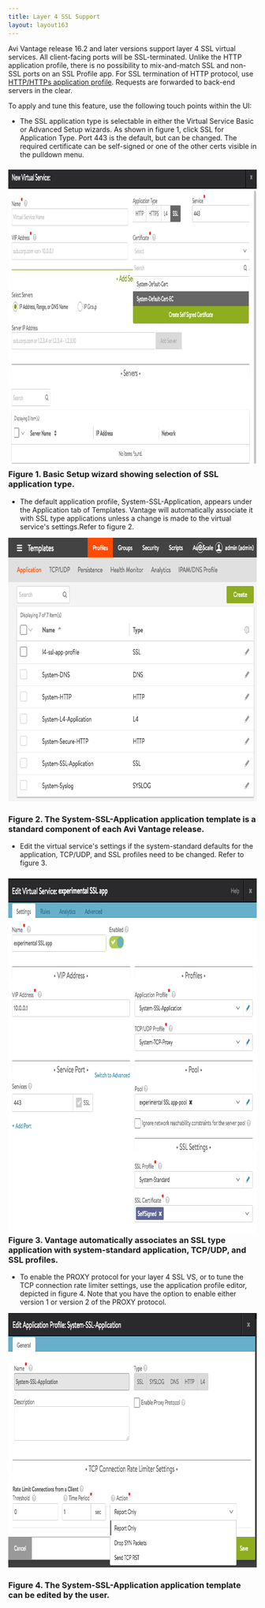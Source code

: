 ```yaml
---
title: Layer 4 SSL Support
layout: layout163
---
```

Avi Vantage release 16.2 and later versions support layer 4 SSL virtual services. All client-facing ports will be SSL-terminated. Unlike the HTTP application profile, there is no possibility to mix-and-match SSL and non-SSL ports on an SSL Profile app. For SSL termination of HTTP protocol, use <a href="/docs/16.3/configuration-guide/templates/profiles/application-profile/#http-profile">HTTP/HTTPs application profile</a>. Requests are forwarded to back-end servers in the clear.

To apply and tune this feature, use the following touch points within the UI:

* The SSL application type is selectable in either the Virtual Service Basic or Advanced Setup wizards. As shown in figure 1, click SSL for Application Type. Port 443 is the default, but can be changed. The required certificate can be self-signed or one of the other certs visible in the pulldown menu. 

### <a href="img/Screen-Shot-2016-07-08-at-5.04.20-PM.png"><img class="alignnone size-full wp-image-10792" src="img/Screen-Shot-2016-07-08-at-5.04.20-PM.png" alt="Screen Shot 2016-07-08 at 5.04.20 PM" width="1021" height="604"></a>Figure 1. Basic Setup wizard showing selection of SSL application type.

* The default application profile, System-SSL-Application, appears under the Application tab of Templates. Vantage will automatically associate it with SSL type applications unless a change is made to the virtual service's settings.Refer to figure 2. 

<a href="img/Screen-Shot-2016-07-08-at-5.30.19-PM.png"><img class="size-full wp-image-10793 aligncenter" src="img/Screen-Shot-2016-07-08-at-5.30.19-PM.png" alt="Screen Shot 2016-07-08 at 5.30.19 PM" width="748" height="535"></a>

### Figure 2. The System-SSL-Application application template is a standard component of each Avi Vantage release.

* Edit the virtual service's settings if the system-standard defaults for the application, TCP/UDP, and SSL profiles need to be changed. Refer to figure 3. 

### <a href="img/Screen-Shot-2016-07-08-at-6.05.41-PM.png"><img class="size-full wp-image-10798 aligncenter" src="img/Screen-Shot-2016-07-08-at-6.05.41-PM.png" alt="Screen Shot 2016-07-08 at 6.05.41 PM" width="847" height="720"></a>Figure 3. Vantage automatically associates an SSL type application with system-standard application, TCP/UDP, and SSL profiles.

* To enable the PROXY protocol for your layer 4 SSL VS, or to tune the TCP connection rate limiter settings, use the application profile editor, depicted in figure 4. Note that you have the option to enable either version 1 or version 2 of the PROXY protocol. 

<a href="img/Screen-Shot-2016-07-08-at-5.54.51-PM.png"><img class="size-full wp-image-10797 aligncenter" src="img/Screen-Shot-2016-07-08-at-5.54.51-PM.png" alt="Screen Shot 2016-07-08 at 5.54.51 PM" width="856" height="516"></a>

### Figure 4. The System-SSL-Application application template can be edited by the user.

 

 
